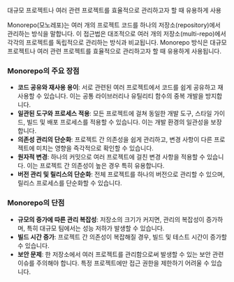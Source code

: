 
대규모 프로젝트나 여러 관련 프로젝트를 효율적으로 관리하고자 할 때 유용하게 사용


  
Monorepo(모노레포)는 여러 개의 프로젝트 코드를 하나의 저장소(repository)에서 관리하는 방식을 말합니다. 이 접근법은 대조적으로 여러 개의 저장소(multi-repo)에서 각각의 프로젝트를 독립적으로 관리하는 방식과 비교됩니다. Monorepo 방식은 대규모 프로젝트나 여러 관련 프로젝트를 효율적으로 관리하고자 할 때 유용하게 사용됩니다.

### Monorepo의 주요 장점

- **코드 공유와 재사용 용이**: 서로 관련된 여러 프로젝트에서 코드를 쉽게 공유하고 재사용할 수 있습니다. 이는 공통 라이브러리나 유틸리티 함수의 중복 개발을 방지합니다.
- **일관된 도구와 프로세스 적용**: 모든 프로젝트에 걸쳐 동일한 개발 도구, 스타일 가이드, 빌드 및 배포 프로세스를 적용할 수 있습니다. 이는 개발 환경의 일관성을 보장합니다.
- **의존성 관리의 단순화**: 프로젝트 간 의존성을 쉽게 관리하고, 변경 사항이 다른 프로젝트에 미치는 영향을 즉각적으로 확인할 수 있습니다.
- **원자적 변경**: 하나의 커밋으로 여러 프로젝트에 걸친 변경 사항을 적용할 수 있습니다. 이는 프로젝트 간 의존성이 높은 경우 특히 유용합니다.
- **버전 관리 및 릴리스의 단순화**: 전체 프로젝트를 하나의 버전으로 관리할 수 있으며, 릴리스 프로세스를 단순화할 수 있습니다.

### Monorepo의 단점

- **규모의 증가에 따른 관리 복잡성**: 저장소의 크기가 커지면, 관리의 복잡성이 증가하며, 특히 대규모 팀에서는 성능 저하가 발생할 수 있습니다.
- **빌드 시간 증가**: 프로젝트 간 의존성이 복잡해질 경우, 빌드 및 테스트 시간이 증가할 수 있습니다.
- **보안 문제**: 한 저장소에서 여러 프로젝트를 관리함으로써 발생할 수 있는 보안 관련 이슈를 주의해야 합니다. 특정 프로젝트에만 접근 권한을 제한하기 어려울 수 있습니다.